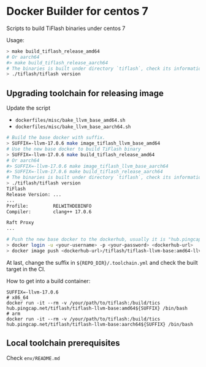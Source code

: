 # Docker Builder for centos 7

Scripts to build TiFlash binaries under centos 7

Usage: 

```bash
> make build_tiflash_release_amd64
# Or aarch64
#> make build_tiflash_release_aarch64
# The binaries is built under directory `tiflash`, check its information
> ./tiflash/tiflash version
```

## Upgrading toolchain for releasing image

Update the script

- `dockerfiles/misc/bake_llvm_base_amd64.sh`
- `dockerfiles/misc/bake_llvm_base_aarch64.sh`

```bash
# Build the base docker with suffix.
> SUFFIX=-llvm-17.0.6 make image_tiflash_llvm_base_amd64
# Use the new base docker to build TiFlash binary
> SUFFIX=-llvm-17.0.6 make build_tiflash_release_amd64
# Or aarch64
#> SUFFIX=-llvm-17.0.6 make image_tiflash_llvm_base_aarch64
#> SUFFIX=-llvm-17.0.6 make build_tiflash_release_aarch64
# The binaries is built under directory `tiflash`, check its information
> ./tiflash/tiflash version
TiFlash
Release Version: ...
...
Profile:         RELWITHDEBINFO
Compiler:        clang++ 17.0.6

Raft Proxy
...

# Push the new base docker to the dockerhub, usually it is "hub.pingcap.net"
> docker login -u <your-username> -p <your-password> <dockerhub-url>
> docker image push <dockerhub-url>/tiflash/tiflash-llvm-base:amd64-llvm-17.0.6
```

At last, change the suffix in `${REPO_DIR}/.toolchain.yml` and check the built target in the CI.


How to get into a build container:

```
SUFFIX=-llvm-17.0.6
# x86_64
docker run -it --rm -v /your/path/to/tiflash:/build/tics hub.pingcap.net/tiflash/tiflash-llvm-base:amd64${SUFFIX} /bin/bash
# arm
docker run -it --rm -v /your/path/to/tiflash:/build/tics hub.pingcap.net/tiflash/tiflash-llvm-base:aarch64${SUFFIX} /bin/bash
```

## Local toolchain prerequisites

Check `env/README.md`
